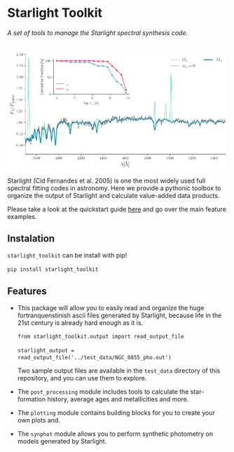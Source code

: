 # Starlight Toolkit
###### A set of tools to manage the Starlight spectral synthesis code.

![example](example/output.png)


Starlight (Cid Fernandes et al. 2005) is one the most widely used full spectral fitting codes in astronomy. Here we provide a pythonic toolbox to organize the output of Starlight and calculate value-added data products.

Please take a look at the quickstart guide [here](https://github.com/arielwrl/starlight_toolkit/blob/master/example/quickstart.ipynb) and go over the main feature examples.


## Instalation

`starlight_toolkit` can be install with pip!

`pip install starlight_toolkit`

## Features

* This package will allow you to easily read and organize the huge fortranquenstinish ascii files generated by Starlight, because life in the 21st century is already hard enough as it is.

    ```
    from starlight_toolkit.output import read_output_file

    starlight_output = read_output_file('../test_data/NGC_0855_pho.out')
    ```

    Two sample output files are available in the `test_data` directory of this repository, and you can use them to explore.

* The `post_processing` module includes tools to calculate the star-formation history, average ages and metallicities and more. 

* The `plotting` module contains building blocks for you to create your own plots and.

* The `synphot` module allows you to perform synthetic photometry on models generated by Starlight.